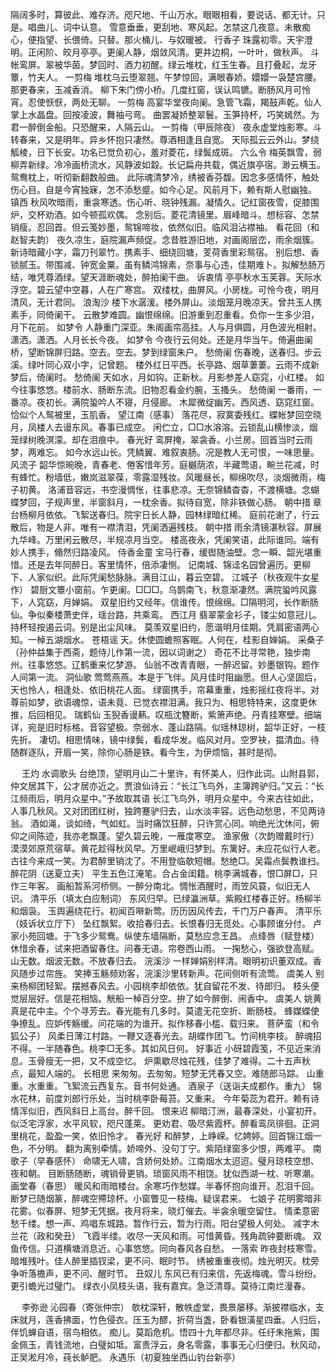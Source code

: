 <!-- { "loadSidebar": true } -->
隔阔多时，算彼此、难存济。咫尺地、千山万水。眼眼相看，要说话、都无计。只是。唱曲儿、词中认意。 
雪意垂垂，更刮地、寒风起。怎禁这几夜意。未散痴心，便指望、长偎倚。只替。那火桶儿、与奴暖被。 
行香子
珠露初零。天宇澄明。正闲阶、皎月亭亭。更阑人静，烟敛风清。更井边桐，一叶叶，做秋声。 
斗帐鸾屏。翠被华茵。梦回时、酒力初醒。绿云堆枕，红玉生春。且打叠起，龙牙簟，竹夫人。 
一剪梅
堆枕乌云堕翠翘。午梦惊回，满眼春娇。嬛嬛一袅楚宫腰。那更春来，玉减香消。 
柳下朱门傍小桥。几度红窗，误认鸣镳。断肠风月可怜宵。忍使恹恹，两处无聊。 
一剪梅
高宴华堂夜向阑。急管飞霜，羯鼓声乾。仙人掌上水晶盘。回按凌波，舞袖弓弯。 
曲罢凝娇整翠鬟。玉笋持杯，巧笑嫣然。为君一醉倒金船。只恐醒来，人隔云山。 
一剪梅（甲辰除夜）
夜永虚堂烛影寒。斗转春来，又是明年。异乡怀抱只凄然。尊酒相逢且自宽。 
天际孤云云外山。梦绕觚棱，日下长安。功名已觉负初心，羞对菱花，绿鬓成斑。 
六么令
梅英飘雪，弱柳弄新绿。冷冷画桥流水，风静波如縠。长记扁舟共载，偶近旗亭宿。渺云横玉。鸳鸯枕上，听彻新翻数般曲。 
此际魂清梦冷，绣被香芬馥。因念多感情怀，触处伤心目。自是今宵独寐，怎不添愁蹙。如今心足。风前月下，赖有斯人慰幽独。 
镇西
秋风吹暗雨，重衾寒透。伤心听、晓钟残漏。凝情久。记红窗夜雪，促膝围炉，交杯劝酒。如今顿孤欢偶。 
念别后。菱花清镜里。眉峰暗斗。想标容、怎禁销瘦。忍回首。但云笺妙墨，鸳锦啼妆，依然似旧。临风泪沾襟袖。 
看花回（和赵智夫韵）
夜久凉生，庭院漏声频促。念昔胜游旧地，对画阁层峦，雨余烟簇。新诗暗藏小字，霜刀刊翠竹。携素手、细绕回塘，芰荷香里彩鸳宿。 
别后想、香锁腻玉。带围减、钟宽金粟。虽有鳞鸿锦素，奈事与心违，佳期难卜。拟解愁肠万结，唯凭尊酒绿。望天涯断魂处，醉拍阑干曲。 
诉衷情
亭亭秋水玉芙蓉。天际水浮空。碧云望中空暮，人在广寒宫。 
双缕枕，曲屏风。小房栊。可怜今夜，明月清风，无计君同。 
浪淘沙
楼下水潺湲。楼外屏山。淡烟笼月晚凉天。曾共玉人携素手，同倚阑干。 
云散梦难圆。幽恨绵绵。旧游重到忍重看。负你一生多少泪，月下花前。 
如梦令
人静重门深亚。朱阁画帘高挂。人与月俱圆，月色波光相射。潇洒。潇洒。人月长长今夜。 
如梦令
今夜行云何处。还是月华当午。倚遍曲阑桥，望断锦屏归路。空去。空去。梦到绿窗朱户。 
愁倚阑
伤春晚，送春归。步云溪。绿叶同心双小字，记曾题。 
楼外红日平西。长亭路、烟草萋萋。云雨不成新梦后，倚阑时。 
愁倚阑
天如水，月如钩。正新秋。月影参差人窈窕，小红楼。 
如今往事悠悠。楼前水、肠断东流。旧物忍看金约腕，玉搔头。 
愁倚阑
一番雨，一番凉。夜初长。满院蛩吟人不寝，月侵廊。 
木犀微绽幽芳。西风透、窈窕红窗。恰似个人鸳被里，玉肌香。 
望江南（感事）
落花尽，寂寞委残红。蝶帐梦回空晓月，凤楼人去谩东风。春事已成空。 
闲伫立，□□水溶溶。云锁乱山横惨淡，烟笼绿树晚溟濛。却在泪痕中。 
春光好
鸾屏掩，翠衾香。小兰房。回首当时云雨梦，两难忘。 
如今水远山长。凭鳞翼、难叙衷肠。况是教人无可恨，一味思量。 
风流子
韶华惊晼晚，青春老、倦客惜年芳。庭樾荫浓，半藏莺语，畹兰花减，时有蜂忙。粉墙低，嫩岚滋翠葆，零露湿残妆。风暖昼长，柳绵吹尽，淡烟微雨，梅子初黄。 
洛浦音容远，书空漫惆怅，往事悲凉。无奈锦鳞杳杳，不渡横塘。念蝴蝶梦回，子规声里，半窗斜月，一枕余香。拟待自宽，除非铁做心肠。 
朝中措
章台杨柳月依依。飞絮送春归。院宇日长人静，园林绿暗红稀。 
庭前花谢了，行云散后，物是人非。唯有一襟清泪，凭阑洒遍残枝。 
朝中措
雨余清镜湛秋容。屏展九华峰。万里闲云散尽，半规凉月当空。 
楼高夜永，凭阑笑语，此际谁同。端有妙人携手，翛然归路凌风。 
侍香金童
宝马行春，缓辔随油壁。念一瞬、韶光堪重惜。还是去年同醉日。客里情怀，倍添凄恻。 
记南城、锦迳名园曾遍历。更柳下、人家似织。此际凭阑愁脉脉。满目江山，暮云空碧。 
江城子（秋夜观牛女星作）
碧厨文簟小窗前。乍更阑。□□□。乌鹊南飞，秋意渐凄然。满院蛩吟风露下，人窕窈，月婵娟。 
双星旧约又经年。信谁传。恨绵绵。□隔明河，长作断肠仙。争似秦楼萧史伴，瑶台路，共乘鸾。 
西江月
翡翠蒙金衫子，镂尘如意冠儿。持杯轻按遏云词。别是出尘风味。 
莫羡双星旧约，愿谐明月佳期。凭肩密语两心知。一棹五湖烟水。 
苍梧谣
天。休使圆蟾照客眠。人何在，桂影自婵娟。 
采桑子（孙仲益集于西斋，题侍儿作第一流，因以词谢之）
奇花不比寻常艳，独步南州。往事悠悠。辽鹤重来忆梦游。 
仙翁不改青青眼，一醉迟留。妙墨银钩。题作人间第一流。 
洞仙歌
莺莺燕燕。本是于飞伴。风月佳时阻幽愿。但人心坚固后，天也怜人，相逢处、依旧桃花人面。 
绿窗携手，帘幕重重，烛影摇红夜将半。对尊前如梦，欲语魂惊，语未竟、已觉衣襟泪满。我只为、相思特特来，这度更休推，后回相见。 
瑞鹤仙
玉猊香谩爇。叹瓶沈簪断，紫箫声绝。丹青挂寒壁。细端详，宛是旧时标格。音容望极。奈弱水、蓬山路隔。似瑶林琼树，韶华正好，一枝先折。 
凄切。相思情味，镜中绿鬓，看成华发。临风对月。空罗袂，揾清血。待随群逐队，开眉一笑，除你心肠是铁。看今生，为伊烦恼，甚时是彻。 

　
王灼
水调歌头
台绝顶，望明月山二十里许，有怀美人，归作此词。山附县郭，仲文居其下，公才居亦近之。贾浪仙诗云：“长江飞鸟外，主簿跨驴归。”又云：“长江频雨后，明月众星中。”予故取其语 
长江飞鸟外，明月众星中。今来古往如此，人事几秋风。又对团团红树，独跨蹇驴归去，山水淡丰容。远色动愁思，不见两诗翁。 
酒如渑，谈如绮，气如虹。当时痛饮狂醉，只许赏心同。响绝光沈休问，俯仰之间陈迹，我亦老飘蓬。望久碧云晚，一雁度寒空。 
渔家傲（次韵赠戴时行）
漠漠郊原荒宿草。黄花趁得秋风早。万里岷峨归梦到。东篱好。未应花似行人老。 
古往今来成一笑。为君醉里销沈了。不用登临欹短帽。愁绝□。吴霜点鬓教谁扫。 
醉花阴（送夏立夫）
平生五色江淹笔。合占金闺籍。桃李满城春，恨□屏□，只作三年客。 
画船暂系河桥侧。一醉分南北。惆怅酒醒时，雨笠风蓑，似旧无人识。 
清平乐（填太白应制词）
东风归早。已绿瀛洲草。紫殿红楼春正好。杨柳半和烟袅。 
玉舆遍绕花行。初闻百啭新莺。历历因风传去，千门万户春声。 
清平乐（妓诉状立厅下）
坠红飘絮。收拾春归去。长恨春归无觅处。心事顾谁分付。 
卢家小苑回塘。于飞多少鸳鸯。纵使东墙隔断，莫愁应念王昌。 
点绛唇（赋登楼）
休惜余春，试来把酒留春住。问春无语。帘卷西山雨。 
一掬愁心，强欲登高赋。山无数。烟波无数。不放春归去。 
浣溪沙
一样婵娟别样清。眼明初识董双成。香风随步过帘旌。 
笑捧玉觞频劝客，浣溪沙里转新声。花间侧听有流莺。 
虞美人
别来杨柳团轻絮。摆撼春风去。小园桃李却依依。犹自留花不发、待郎归。 
枝头便觉层层好。信是花相恼。觥船一棹百分空。拚了如今醉倒、闹香中。 
虞美人
姚黄真是花中主。个个寻芳去。春光能有几多时。莫遣无花空折、断肠枝。 
蜂媒蝶使争撩乱。应妒传觞缓。问花端的为谁开。拟作移春小槛、载归来。 
菩萨蛮（和令狐公子）
风柔日薄江村路。一鞭又逐春光去。胡蝶作团飞。竹间桃李枝。 
醉魂招不得。一半随春色。桃李□无多。其如风日何。 
好事近
小砑碧霞笺，不见近来消息。玉骨瘦无一把，又不成空忆。 
炉熏歇尽烛花残，佳梦了难得。二十五声秋点，最知人端的。 
长相思
来匆匆。去匆匆。短梦无凭春又空。难随郎马踪。 
山重重。水重重。飞絮流云西复东。音书何处通。 
酒泉子（送诣夫成都作。重九）
锦水花林，前度刘郎行乐处，当时桃李卧莓苔。又重来。 
今年菊蕊为君开。赖有诗情浑似旧，西风斜日上高台。醉千回。 
恨来迟
柳暗汀洲，最春深处，小宴初开。似泛宅浮家，水平风软，咫尺蓬莱。 
更劝君、吸尽紫霞杯。醉看鸾凤徘徊。正洞里桃花，盈盈一笑，依旧怜才。 
春光好
和醉梦，上峥嵘。忆娉婷。回首锦江烟一色，不分明。 
翻为离别牵情。娇啼外、没句丁宁。紫陌绿窗多少恨，两难平。 
南歌子（早春感怀）
命啸无人啸，含娇何处娇。江南烟水太迢迢。璧月琼枝空想、夜和朝。 
目断肠随断，魂销骨更销。琐窗风雨不相饶。犹似西湖一枕、听寒潮。 
画堂春（春思）
暖风和雨暗楼台。余寒巧作愁媒。半春怀抱向谁开。忍泪千回。 
断梦已随烟篆，醉魂空殢琼杯。小窗瞥见一枝梅。疑误君来。 
七娘子
花明雾暗非花雾。似春屏、短梦无凭据。夜月将来，晓灯催去。半衾余暖空留住。 
情柔意密愁千缕。想一声、鸡唱东城路。暂作行云，暂为行雨。阳台望极人何处。 
减字木兰花（政和癸丑）
飞霞半缕。收尽一天风和雨。可惜黄昏。残角疏钟要断魂。 
双鱼传信。只道横塘消息近。心事悠悠。同向春风各自愁。 
一落索
昨夜封枝寒雪。暗堆残叶。佳人醉里插钗梁，更不问、眠时节。 
绣被重重夜彻。烛光明灭。枕旁争听落檐声，更不问、醒时节。 
丑奴儿
东风已有归来信，先返梅魂。雪斗纷纷。更引蟾光过璧门。 
绿衣小凤枝头语，我有嘉宾。急泛清尊。莫待江南烂漫春。 

　
李弥逊
沁园春（寄张仲宗）
欹枕深轩，散帙虚堂，畏景屡移。渐披襟临水，支床就月，莲香拂面，竹色侵衣。压玉为醪，折荷当盏，卧看银潢星四垂。人归后，伴饥蝉自语，宿鸟相依。 
痴儿。莫蹈危机。悟四十九年都尽非。任纡朱拖紫，围金佩玉，青钱流地，白璧如坻。富贵浮云，身名零露，事事无心归便归。秋风动，正吴淞月冷，莼长鲈肥。 
永遇乐（初夏独坐西山钓台新亭）
